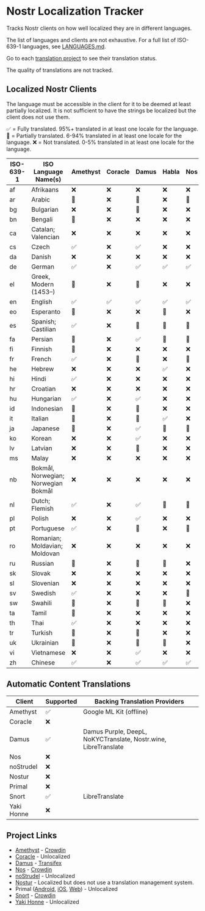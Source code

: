# Nostr Localization Tracker

Tracks Nostr clients on how well localized they are in different languages.

The list of languages and clients are not exhaustive. For a full list of ISO-639-1 languages, see [LANGUAGES.md](LANGUAGES.md).

Go to each [translation project](#project-links) to see their translation status.

The quality of translations are not tracked.

## Localized Nostr Clients

The language must be accessible in the client for it to be deemed at least partially localized.
It is not sufficient to have the strings be localized but the client does not use them.

✅ = Fully translated. 95%+ translated in at least one locale for the language.
🌙 = Partially translated. 6-94% translated in at least one locale for the language.
❌ = Not translated. 0-5% translated in at least one locale for the language.

| ISO-639-1 | ISO Language Name(s)                | Amethyst | Coracle | Damus | Habla | Nos  | noStrudel | Nostur | Primal | Snort | Yaki Honne |
|-----------|-------------------------------------|----------|---------|-------|-------|------|-----------|--------|--------|-------|------------|
| af        | Afrikaans                           | ❌       | ❌     | ❌    |  ❌   | ❌   | ❌       | ❌     | ❌     | ❌    | ❌        |
| ar        | Arabic                              | 🌙       | ❌     | 🌙    |  ❌   | 🌙   | ❌       | ❌     | ❌     | 🌙    | ❌        |
| bg        | Bulgarian                           | ❌       | ❌     | 🌙    |  ❌   | ❌   | ❌       | ❌     | ❌     | ❌    | ❌        |
| bn        | Bengali                             | 🌙       | ❌     | ❌    |  ❌   | ❌   | ❌       | ❌     | ❌     | ❌    | ❌        |
| ca        | Catalan; Valencian                  | ❌       | ❌     | ❌    |  ❌   | ❌   | ❌       | ❌     | ❌     | ❌    | ❌        |
| cs        | Czech                               | ✅       | ❌     | ✅    |  ❌   | ❌   | ❌       | ❌     | ❌     | ❌    | ❌        |
| da        | Danish                              | ❌       | ❌     | ❌    |  ❌   | ❌   | ❌       | ❌     | ❌     | ❌    | ❌        |
| de        | German                              | ✅       | ❌     | ✅    |  ✅   | ✅   | ❌       | ❌     | ❌     | ✅    | ❌        |
| el        | Greek, Modern (1453–)               | 🌙       | ❌     | 🌙    |  ❌   | ❌   | ❌       | ❌     | ❌     | ❌    | ❌        |
| en        | English                             | ✅       | ✅     | ✅    |  ✅   | ✅   | ✅       | ✅     | ✅     | ✅    | ✅        |
| eo        | Esperanto                           | 🌙       | ❌     | ❌    |  🌙   | ❌   | ❌       | ❌     | ❌     | ❌    | ❌        |
| es        | Spanish; Castilian                  | ✅       | ❌     | 🌙    |  🌙   | 🌙   | ❌       | ❌     | ❌     | 🌙    | ❌        |
| fa        | Persian                             | 🌙       | ❌     | ✅    |  🌙   | 🌙   | ❌       | ❌     | ❌     | 🌙    | ❌        |
| fi        | Finnish                             | 🌙       | ❌     | ❌    |  ❌   | ❌   | ❌       | ❌     | ❌     | ✅    | ❌        |
| fr        | French                              | ✅       | ❌     | 🌙    |  ❌   | 🌙   | ❌       | ❌     | ❌     | ✅    | ❌        |
| he        | Hebrew                              | ❌       | ❌     | ❌    |  ✅   | ❌   | ❌       | ❌     | ❌     | ❌    | ❌        |
| hi        | Hindi                               | ✅       | ❌     | ❌    |  ❌   | ❌   | ❌       | ❌     | ❌     | ❌    | ❌        |
| hr        | Croatian                            | ❌       | ❌     | ❌    |  ❌   | ❌   | ❌       | ❌     | ❌     | 🌙    | ❌        |
| hu        | Hungarian                           | ✅       | ❌     | ✅    |  ❌   | ❌   | ❌       | ❌     | ❌     | ✅    | ❌        |
| id        | Indonesian                          | 🌙       | ❌     | 🌙    |  ❌   | ❌   | ❌       | ❌     | ❌     | 🌙    | ❌        |
| it        | Italian                             | 🌙       | ❌     | 🌙    |  ✅   | ❌   | ❌       | ❌     | ❌     | 🌙    | ❌        |
| ja        | Japanese                            | 🌙       | ❌     | ✅    |  🌙   | 🌙   | ❌       | ❌     | ❌     | ✅    | ❌        |
| ko        | Korean                              | ❌       | ❌     | ✅    |  ❌   | ❌   | ❌       | ❌     | ❌     | ✅    | ❌        |
| lv        | Latvian                             | ❌       | ❌     | 🌙    |  ❌   | ❌   | ❌       | ❌     | ❌     | ❌    | ❌        |
| ms        | Malay                               | ❌       | ❌     | ❌    |  ❌   | ❌   | ❌       | ❌     | ❌     | ❌    | ❌        |
| nb        | Bokmål, Norwegian; Norwegian Bokmål | ❌       | ❌     | ❌    |  ❌   | ❌   | ❌       | ❌     | ❌     | ❌    | ❌        |
| nl        | Dutch; Flemish                      | ✅       | ❌     | ✅    |  🌙   | 🌙   | ❌       | ✅     | ❌     | 🌙    | ❌        |
| pl        | Polish                              | ❌       | ❌     | ✅    |  ❌   | ❌   | ❌       | ❌     | ❌     | ❌    | ❌        |
| pt        | Portuguese                          | ✅       | ❌     | 🌙    |  ❌   | 🌙   | ❌       | ❌     | ❌     | 🌙    | ❌        |
| ro        | Romanian; Moldavian; Moldovan       | ❌       | ❌     | ❌    |  ❌   | ❌   | ❌       | ❌     | ❌     | ❌    | ❌        |
| ru        | Russian                             | 🌙       | ❌     | 🌙    |  🌙   | ❌   | ❌       | ❌     | ❌     | 🌙    | ❌        |
| sk        | Slovak                              | ❌       | ❌     | ❌    |  ❌   | ❌   | ❌       | ❌     | ❌     | ❌    | ❌        |
| sl        | Slovenian                           | ❌       | ❌     | ❌    |  ❌   | ❌   | ❌       | ❌     | ❌     | ❌    | ❌        |
| sv        | Swedish                             | ✅       | ❌     | ❌    |  ❌   | 🌙   | ❌       | ❌     | ❌     | ✅    | ❌        |
| sw        | Swahili                             | 🌙       | ❌     | 🌙    |  🌙   | ❌   | ❌       | ❌     | ❌     | 🌙    | ❌        |
| ta        | Tamil                               | 🌙       | ❌     | ❌    |  ❌   | ❌   | ❌       | ❌     | ❌     | 🌙    | ❌        |
| th        | Thai                                | ✅       | ❌     | ❌    |  ❌   | ❌   | ❌       | ❌     | ❌     | 🌙    | ❌        |
| tr        | Turkish                             | 🌙       | ❌     | 🌙    |  ❌   | ❌   | ❌       | ❌     | ❌     | ❌    | ❌        |
| uk        | Ukrainian                           | 🌙       | ❌     | 🌙    |  🌙   | ❌   | ❌       | ❌     | ❌     | ❌    | ❌        |
| vi        | Vietnamese                          | ❌       | ❌     | ✅    |  ❌   | ❌   | ❌       | ❌     | ❌     | ❌    | ❌        |
| zh        | Chinese                             | ✅       | ❌     | ✅    |  ✅   | ✅   | ❌       | ❌     | ❌     | ✅    | ❌        |

## Automatic Content Translations

| Client     | Supported | Backing Translation Providers                                   |
|------------|-----------|-----------------------------------------------------------------|
| Amethyst   | ✅        | Google ML Kit (offline)                                         |
| Coracle    | ❌        |                                                                 |
| Damus      | ✅        | Damus Purple, DeepL, NoKYCTranslate, Nostr.wine, LibreTranslate |
| Nos        | ❌        |                                                                 |
| noStrudel  | ❌        |                                                                 |
| Nostur     | ❌        |                                                                 |
| Primal     | ❌        |                                                                 |
| Snort      | ✅        | LibreTranslate                                                  |
| Yaki Honne | ❌        |                                                                 |

## Project Links

- [Amethyst](https://github.com/vitorpamplona/amethyst/) - [Crowdin](https://crowdin.com/project/amethyst-social)
- [Coracle](https://github.com/coracle-social/coracle) - Unlocalized
- [Damus](https://github.com/damus-io/damus/) - [Transifex](https://explore.transifex.com/damus/damus-ios/)
- [Nos](https://github.com/planetary-social/nos) - [Crowdin](https://crowdin.com/project/nossocial)
- [noStrudel](https://github.com/hzrd149/nostrudel) - Unlocalized
- [Nostur](https://github.com/nostur-com/nostur-ios-public) - Localized but does not use a translation management system.
- Primal ([Android](https://github.com/PrimalHQ/primal-android-app), [iOS](https://github.com/PrimalHQ/primal-ios-app), [Web](https://github.com/PrimalHQ/primal-web-app)) - Unlocalized
- [Snort](https://github.com/v0l/snort) - [Crowdin](https://crowdin.com/project/snort)
- [Yaki Honne](https://yakihonne.com/) - Unlocalized